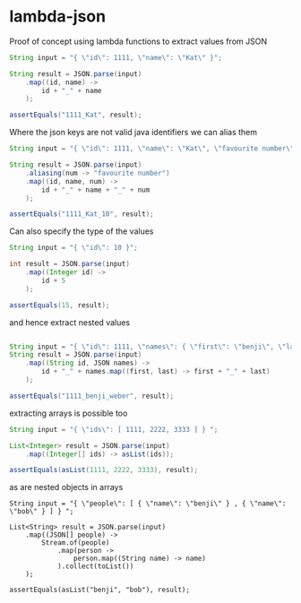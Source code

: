# lambda-json

Proof of concept using lambda functions to extract values from JSON

```java
String input = "{ \"id\": 1111, \"name\": \"Kat\" }";

String result = JSON.parse(input)
    .map((id, name) ->
        id + "_" + name
    );

assertEquals("1111_Kat", result);
```

Where the json keys are not valid java identifiers we can alias them

```java
String input = "{ \"id\": 1111, \"name\": \"Kat\", \"favourite number\": 10}";

String result = JSON.parse(input)
    .aliasing(num -> "favourite number")
    .map((id, name, num) ->
        id + "_" + name + "_" + num
    );

assertEquals("1111_Kat_10", result);
```

Can also specify the type of the values

```java
String input = "{ \"id\": 10 }";

int result = JSON.parse(input)
    .map((Integer id) ->
        id + 5
    );

assertEquals(15, result);

```

and hence extract nested values

```java

String input = "{ \"id\": 1111, \"names\": { \"first\": \"benji\", \"last\": \"weber\" } }";
String result = JSON.parse(input)
    .map((String id, JSON names) ->
        id + "_" + names.map((first, last) -> first + "_" + last)
    );

assertEquals("1111_benji_weber", result);

```

extracting arrays is possible too

```java
String input = "{ \"ids\": [ 1111, 2222, 3333 ] } ";

List<Integer> result = JSON.parse(input)
    .map((Integer[] ids) -> asList(ids));

assertEquals(asList(1111, 2222, 3333), result);
```

as are nested objects in arrays
```
String input = "{ \"people\": [ { \"name\": \"benji\" } , { \"name\": \"bob\" } ] } ";

List<String> result = JSON.parse(input)
    .map((JSON[] people) ->
        Stream.of(people)
            .map(person ->
                person.map((String name) -> name)
            ).collect(toList())
    );

assertEquals(asList("benji", "bob"), result);
```